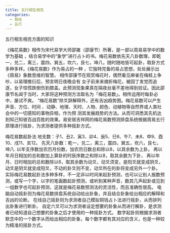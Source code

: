 ```yaml
---
title: 五行相生相克
categories:
  - 易经
  - 五行
---
```


五行相生相克方面的知识
<!--more-->

《梅花易数》相传为宋代易学大师邵雍（邵康节）所著，是一部以周易易学中的数学为基础 ，结合易学中的“象学”进行占卜的书。梅花易数依先天八卦数理，即乾一，兑二，离三，震四，巽五，坎六，艮七，坤八，随时随地皆可起卦，取卦方式多种多样。《梅花易数》作为易占的一种 ，它独特完备的易占思想，处处展示出《周易》象数思维的智慧。
相传邵康节在观赏梅花时，偶然看见麻雀在梅枝上争吵，以易理推衍后，预言明日夜晚会有 女子前来来摘折梅花，被园丁发觉而追逐，女子惊慌跌倒伤到膝盖。此预测现象果真在隔夜丝毫不差地得到验证。因此邵康节名闻于当时，大家将这种预测方法取名为「梅花易数」。相传运用时每卦必中，屡试不爽。
“梅花易数”除爻辞解释外，还有吉凶趋势图。梅花易数可以产生声音、方位、时间 、动静、地理、天时、人物、颜色、动植物等自然界或人类社会中的一切感知的事物异相，作为预 测其发展趋势的方法。从而可洞悉其先机达到知己知彼百战百胜的效果。易安居吉祥网的梅花易数预测排盘系统根据周易五行原理进行摇卦，为求测者提供多种摇卦方式。

梅花易数起卦法
地支数：子1、丑2、寅3、卯4、辰5、巳6、午7、未8、申9、酉10、戌11、亥12。
先天八卦数：乾一，兑二，离三，震四，巽五，坎六，艮七，坤八.
以年支序数加农历月份数，加农历日数总和除以8，以其余数为上卦。
再以年月日相加的总和数加上算卦的时辰序数之和除以8，取其余数为下卦， 再以年月、日时相加的总和数除以6，取其余数为动爻，动爻须变，是阳爻就变成阴爻，动爻是阴爻就变成阳爻，不动的卦爻则不变，动爻所在的卦将变成另外一个卦。
实际梅花易数起卦法多种多样，不一定非以时间来起卦预测，也可以让别人报数预测，或写一个字，以字的笔画数起卦预测，或听到某种声音，数其几声起卦或见到一组数字也可起卦预测，这就是梅花易数预测法的灵活性，而且准确性很高。
电脑自动摇卦则为梅花易数排盘系统自动给出卦象，并且结合卦象给出相应的解释和吉凶的论断。
在线自己摇卦则为求测者自己模拟铜钱占卜法进行摇卦，从而排列出卦象进行断卦。
自定六爻可以为求测者设定想要的卦象从而进行解卦，是求测者已经知道自己想要的卦象之后才使用的一种摇卦方式。
数字起卦则根据求测者默念中的一个数字从而给出相应的卦象，每个数字都有其对应的含义，也是一种较为精准的摇卦方式。